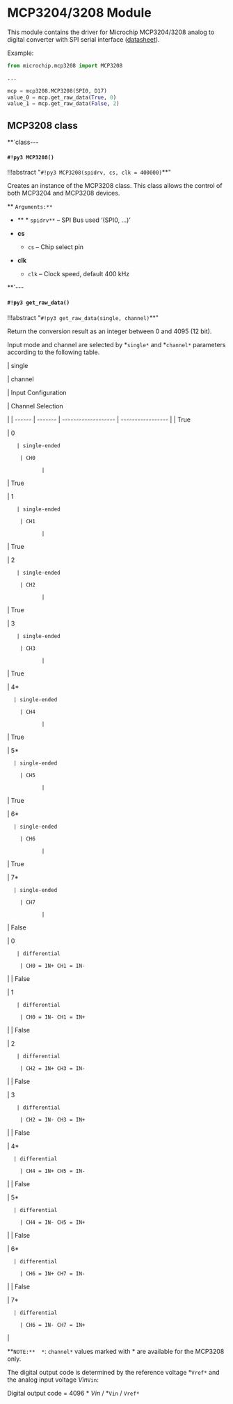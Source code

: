 # MCP3204/3208 Module

This module contains the driver for Microchip MCP3204/3208 analog to digital converter with
SPI serial interface ([datasheet](http://ww1.microchip.com/downloads/en/DeviceDoc/21298e.pdf)).

Example:

```py
from microchip.mcp3208 import MCP3208

...

mcp = mcp3208.MCP3208(SPI0, D17)
value_0 = mcp.get_raw_data(True, 0)
value_1 = mcp.get_raw_data(False, 2)
```

## MCP3208 class


**`class---
#### `#!py3 MCP3208()`

!!!abstract "`#!py3 MCP3208(spidrv, cs, clk = 400000)`**"

Creates an instance of the MCP3208 class. This class allows the control of both MCP3204 and MCP3208 devices.


** ```Arguments:**```

    
* **    * ```spidrv**``` – SPI Bus used ‘(SPI0, …)’
* **cs**

    * ```cs``` – Chip select pin
* **clk**

    * ```clk``` – Clock speed, default 400 kHz



**`---
#### `#!py3 get_raw_data()`

!!!abstract "`#!py3 get_raw_data(single, channel)`**"

Return the conversion result as an integer between 0 and 4095 (12 bit).

Input mode and channel are selected by *```single*``` and *```channel*``` parameters
according to the following table.

| single

 | channel

 | Input Configuration

 | Channel Selection

 |
| ------ | ------- | ------------------- | ----------------- |
| True

   | 0

       | single-ended

        | CH0

               |
| True

   | 1

       | single-ended

        | CH1

               |
| True

   | 2

       | single-ended

        | CH2

               |
| True

   | 3

       | single-ended

        | CH3

               |
| True

   | 4\*

      | single-ended

        | CH4

               |
| True

   | 5\*

      | single-ended

        | CH5

               |
| True

   | 6\*

      | single-ended

        | CH6

               |
| True

   | 7\*

      | single-ended

        | CH7

               |
| False

  | 0

       | differential

        | CH0 = IN+ CH1 = IN-

 |
| False

  | 1

       | differential

        | CH0 = IN- CH1 = IN+

 |
| False

  | 2

       | differential

        | CH2 = IN+ CH3 = IN-

 |
| False

  | 3

       | differential

        | CH2 = IN- CH3 = IN+

 |
| False

  | 4\*

      | differential

        | CH4 = IN+ CH5 = IN-

 |
| False

  | 5\*

      | differential

        | CH4 = IN- CH5 = IN+

 |
| False

  | 6\*

      | differential

        | CH6 = IN+ CH7 = IN-

 |
| False

  | 7\*

      | differential

        | CH6 = IN- CH7 = IN+

 |

**```NOTE:** 
*```: ```channel*``` values marked with \* are available for the MCP3208 only.

The digital output code is determined by the reference voltage *```Vref*``` and the analog input voltage *Vin*```Vin```:

Digital output code = 4096 \* *Vin* / *```Vin``` / ```Vref*```
<!--stackedit_data:
eyJoaXN0b3J5IjpbLTU5NDA1NTY5MV19
-->